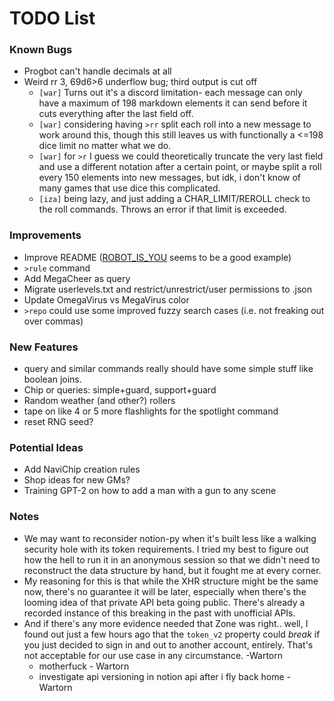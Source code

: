 # TODO List

### Known Bugs
- Progbot can't handle decimals at all
- Weird rr 3, 69d6>6 underflow bug; third output is cut off
  - `[war]` Turns out it's a discord limitation- each message can only have a maximum of 198 markdown elements it can send before it cuts everything after the last field off.
  - `[war]` considering having `>rr` split each roll into a new message to work around this, though this still leaves us with functionally a <=198 dice limit no matter what we do.
  - `[war]` for `>r` I guess we could theoretically truncate the very last field and use a different notation after a certain point, or maybe split a roll every 150 elements into new messages, but idk, i don't know of many games that use dice this complicated.
  - `[iza]` being lazy, and just adding a CHAR_LIMIT/REROLL check to the roll commands. Throws an error if that limit is exceeded.
  
### Improvements
- Improve README ([ROBOT_IS_YOU](https://github.com/RocketRace/robot-is-you) seems to be a good example)
- `>rule` command
- Add MegaCheer as query
- Migrate userlevels.txt and restrict/unrestrict/user permissions to .json
- Update OmegaVirus vs MegaVirus color
- `>repo` could use some improved fuzzy search cases (i.e. not freaking out over commas)

### New Features
- query and similar commands really should have some simple stuff like boolean joins.
- Chip or queries: simple+guard, support+guard
- Random weather (and other?) rollers
- tape on like 4 or 5 more flashlights for the spotlight command
- reset RNG seed?

### Potential Ideas
- Add NaviChip creation rules
- Shop ideas for new GMs?
- Training GPT-2 on how to add a man with a gun to any scene

### Notes
* We may want to reconsider notion-py when it's built less like a walking security hole with its token requirements.
  I tried my best to figure out how the hell to run it in an anonymous session so that we didn't need to reconstruct
  the data structure by hand, but it fought me at every corner.
* My reasoning for this is that while the XHR structure might be the same now, there's no guarantee it will be later, especially when there's the looming idea of that private API beta going public.  There's already a recorded instance of this breaking in the past with unofficial APIs.
* And if there's any more evidence needed that Zone was right.. well, I found out just a few hours ago that the `token_v2` property could _break_ if you just decided to sign in and out to another account, entirely. That's not acceptable for our use case in any circumstance. -Wartorn
  * motherfuck - Wartorn
  * investigate api versioning in notion api after i fly back home - Wartorn
